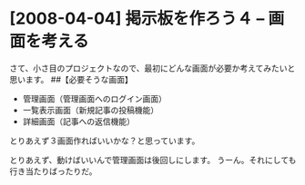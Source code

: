 # [2008-04-04] 掲示板を作ろう４ – 画面を考える


さて、小さ目のプロジェクトなので、最初にどんな画面が必要か考えてみたいと思います。
##【必要そうな画面】

* 管理画面（管理画面へのログイン画面）
* 一覧表示画面（新規記事の投稿機能）
* 詳細画面（記事への返信機能）

とりあえず３画面作ればいいかな？と思っています。

とりあえず、動けばいいんで管理画面は後回しにします。
うーん。それにしても行き当たりばったりだ。


